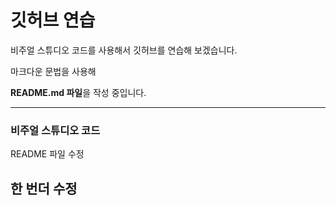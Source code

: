 # 깃허브 연습

비주얼 스튜디오 코드를 사용해서 깃허브를 연습해 보겠습니다.

마크다운 문법을 사용해

**README.md 파일**을 작성 중입니다.

---

### 비주얼 스튜디오 코드

README 파일 수정

## 한 번더 수정
